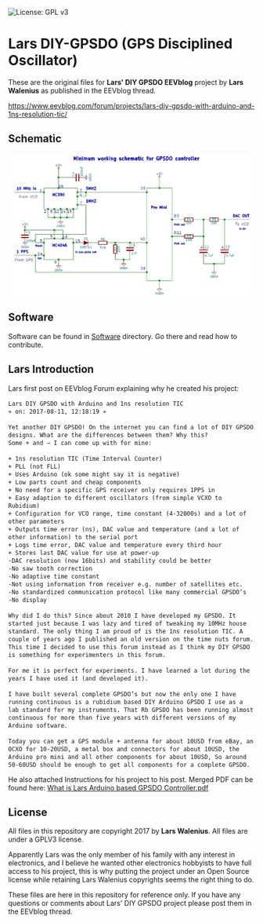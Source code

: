 ![License: GPL v3](https://img.shields.io/github/license/AndrewBCN/Lars-DIY-GPSDO)

# Lars DIY-GPSDO (GPS Disciplined Oscillator)

These are the original files for **Lars' DIY GPSDO EEVblog** project by **Lars Walenius** as published in the EEVblog thread.

 https://www.eevblog.com/forum/projects/lars-diy-gpsdo-with-arduino-and-1ns-resolution-tic/

## Schematic

![Lars Original DIY-GPSDO schematic](Lars_Schematic_GPSDO_controller_170629a.jpg)

## Software

Software can be found in [Software](Software/) directory. Go there and read how to contribute.

## Lars Introduction

Lars first post on EEVblog Forum explaining why he created his project:

```text
Lars DIY GPSDO with Arduino and 1ns resolution TIC
« on: 2017-08-11, 12:18:19 »

Yet another DIY GPSDO! On the internet you can find a lot of DIY GPSDO designs. What are the differences between them? Why this?
Some + and – I can come up with for mine:

+ 1ns resolution TIC (Time Interval Counter)
+ PLL (not FLL)
+ Uses Arduino (ok some might say it is negative)
+ Low parts count and cheap components
+ No need for a specific GPS receiver only requires 1PPS in
+ Easy adaption to different oscillators (from simple VCXO to Rubidium)
+ Configuration for VCO range, time constant (4-32000s) and a lot of other parameters
+ Outputs time error (ns), DAC value and temperature (and a lot of other information) to the serial port
+ Logs time error, DAC value and temperature every third hour
+ Stores last DAC value for use at power-up
-DAC resolution (now 16bits) and stability could be better
-No saw tooth correction
-No adaptive time constant
-Not using information from receiver e.g. number of satellites etc.
-No standardized communication protocol like many commercial GPSDO’s
-No display

Why did I do this? Since about 2010 I have developed my GPSDO. It started just because I was lazy and tired of tweaking my 10MHz house standard. The only thing I am proud of is the 1ns resolution TIC. A couple of years ago I published an old version on the time nuts forum. This time I decided to use this forum instead as I think my DIY GPSDO is something for experimenters in this forum.

For me it is perfect for experiments. I have learned a lot during the years I have used it (and developed it).

I have built several complete GPSDO’s but now the only one I have running continuous is a rubidium based DIY Arduino GPSDO I use as a lab standard for my instruments. That Rb GPSDO has been running almost continuous for more than five years with different versions of my Arduino software.

Today you can get a GPS module + antenna for about 10USD from eBay, an OCXO for 10-20USD, a metal box and connectors for about 10USD, the Arduino pro mini and all other components for about 10USD, So around 50-60USD should be enough to get all components for a complete GPSDO.
```

He also attached Instructions for his project  to his post. Merged PDF can be found here: [What is Lars Arduino based GPSDO Controller.pdf](What_is_Lars_Arduino_based_GPSDO_Controller.pdf)

## License

All files in this repository are copyright 2017 by **Lars Walenius**.
All files are under a GPLV3 license.

Apparently Lars was the only member of his family with any interest in electronics, and I believe he wanted other electronics hobbyists to have full access to his project, this is why putting the project under an Open Source license while retaining Lars Walenius copyrights seems the right thing to do.

These files are here in this repository for reference only. If you have any questions or comments about Lars' DIY GPSDO project please post them in the EEVblog thread.
